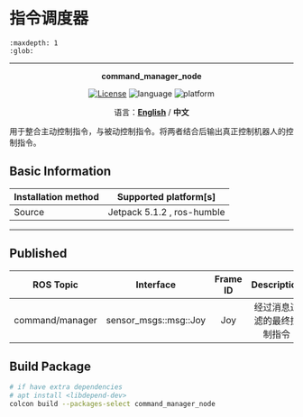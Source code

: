 # 指令调度器

```{toctree}
:maxdepth: 1
:glob:
```

------

<p align="center"><strong>command_manager_node</strong></p>
<p align="center"><a href="https://github.com/${YOUR_GIT_REPOSITORY}/blob/main/LICENSE"><img alt="License" src="https://img.shields.io/badge/License-Apache%202.0-orange"/></a>
<img alt="language" src="https://img.shields.io/badge/language-c++-red"/>
<img alt="platform" src="https://img.shields.io/badge/platform-linux-l"/>
</p>
<p align="center">
    语言：<a href="./docs/docs_en/README_EN.md"><strong>English</strong></a> / <strong>中文</strong>
</p>

​	用于整合主动控制指令，与被动控制指令。将两者结合后输出真正控制机器人的控制指令。

## Basic Information

| Installation method | Supported platform[s]      |
| ------------------- | -------------------------- |
| Source              | Jetpack 5.1.2 , ros-humble |

------

## Published

|    ROS Topic    |       Interface       | Frame ID |        Description         |
| :-------------: | :-------------------: | :------: | :------------------------: |
| command/manager | sensor_msgs::msg::Joy |   Joy    | 经过消息过滤的最终控制指令 |

## Build Package

```bash
# if have extra dependencies
# apt install <libdepend-dev>
colcon build --packages-select command_manager_node
```

